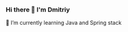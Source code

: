 ### Hi there 👋 I'm Dmitriy
🌱 I’m currently learning  Java and Spring stack


<a href="https://t.me/dmk_t"><src img="https://img.shields.io/badge/Telegram-2CA5E0?style=for-the-badge&logo=telegram&logoColor=white"/></a>






    
      
